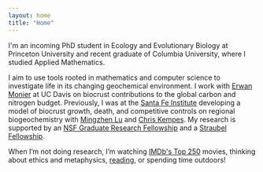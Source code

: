 ```yaml
---
layout: home
title: "Home"
---
```

I'm an incoming PhD student in Ecology and Evolutionary Biology at Princeton University and recent graduate of Columbia University, where I studied Applied Mathematics. 

I aim to use tools rooted in mathematics and computer science to investigate life in its changing geochemical environment. I work with [Erwan Monier](https://lawr.ucdavis.edu/people/faculty/monier-erwan) at UC Davis on biocrust contributions to the global carbon and nitrogen budget. Previously, I was at the [Santa Fe Institute](https://www.santafe.edu/) developing a model of biocrust growth, death, and competitive controls on regional biogeochemistry with [Mingzhen Lu](https://www.mingzhenlu-lab.com/) and [Chris Kempes](https://www.santafe.edu/people/profile/chris-kempes). My research is supported by an [NSF Graduate Research Fellowship](https://www.nsfgrfp.org/) and a [Straubel Fellowship](https://www.straubelfoundation.org/straubelfellows).

When I’m not doing research, I’m watching [IMDb's Top 250](https://www.imdb.com/user/ur130076546/?ref_=nv_usr_prof_2) movies, thinking about ethics and metaphysics, [reading](https://www.goodreads.com/user/show/145758547-shloka), or spending time outdoors!

